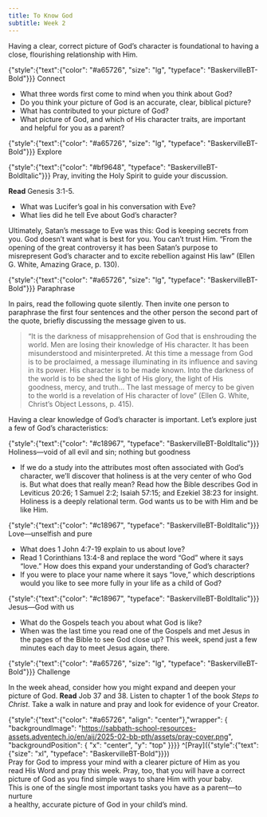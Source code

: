 ```yaml
---
title: To Know God
subtitle: Week 2
---
```


Having a clear, correct picture of God’s character is foundational to having a close, flourishing relationship with Him.

{"style":{"text":{"color": "#a65726", "size": "lg", "typeface": "BaskervilleBT-Bold"}}}
Connect

+ What three words first come to mind when you think about God?
+ Do you think your picture of God is an accurate, clear, biblical picture?
+ What has contributed to your picture of God?
+ What picture of God, and which of His character traits, are important and helpful for you as a parent?

{"style":{"text":{"color": "#a65726", "size": "lg", "typeface": "BaskervilleBT-Bold"}}}
Explore

{"style":{"text":{"color": "#bf9648", "typeface": "BaskervilleBT-BoldItalic"}}}
Pray, inviting the Holy Spirit to guide your discussion.

**Read** Genesis 3:1-5.

+ What was Lucifer’s goal in his conversation with Eve?
+ What lies did he tell Eve about God’s character?

Ultimately, Satan’s message to Eve was this: God is keeping secrets from you. God doesn’t want what is best for you. You can’t trust Him. “From the opening of the great controversy it has been Satan’s purpose to misrepresent God’s character and to excite rebellion against His law” (Ellen G. White, Amazing Grace, p. 130).

{"style":{"text":{"color": "#a65726", "size": "lg", "typeface": "BaskervilleBT-Bold"}}}
Paraphrase

In pairs, read the following quote silently. Then invite one person to paraphrase the first four sentences and the other person the second part of the quote, briefly discussing the message given to us.

> “It is the darkness of misapprehension of God that is enshrouding the world. Men are losing their knowledge of His character. It has been misunderstood and misinterpreted. At this time a message from God is to be proclaimed, a message illuminating in its influence and saving in its power. His character is to be made known. Into the darkness of the world is to be shed the light of His glory, the light of His goodness, mercy, and truth… The last message of mercy to be given to the world is a revelation of His character of love” (Ellen G. White, Christ’s Object Lessons, p. 415).

Having a clear knowledge of God’s character is important. Let’s explore just a few of God’s characteristics:

{"style":{"text":{"color": "#c18967", "typeface": "BaskervilleBT-BoldItalic"}}}
Holiness—void of all evil and sin; nothing but goodness

+ If we do a study into the attributes most often associated with God’s character, we’ll discover that holiness is at the very center of who God is. But what does that really mean? Read how the Bible describes God in Leviticus 20:26; 1 Samuel 2:2; Isaiah 57:15; and Ezekiel 38:23 for insight. Holiness is a deeply relational term. God wants us to be with Him and be like Him.

{"style":{"text":{"color": "#c18967", "typeface": "BaskervilleBT-BoldItalic"}}}
Love—unselfish and pure

+ What does 1 John 4:7-19 explain to us about love?
+ Read 1 Corinthians 13:4-8 and replace the word “God” where it says “love.” How does this expand your understanding of God’s character?
+ If you were to place your name where it says “love,” which descriptions would you like to see more fully in your life as a child of God?

{"style":{"text":{"color": "#c18967", "typeface": "BaskervilleBT-BoldItalic"}}}
Jesus—God with us

+ What do the Gospels teach you about what God is like?
+ When was the last time you read one of the Gospels and met Jesus in the pages of the Bible to see God close up? This week, spend just a few minutes each day to meet Jesus again, there.

{"style":{"text":{"color": "#a65726", "size": "lg", "typeface": "BaskervilleBT-Bold"}}}
Challenge

In the week ahead, consider how you might expand and deepen your picture of God. **Read** Job 37 and 38. Listen to chapter 1 of the book _Steps to Christ_. Take a walk in nature and pray and look for evidence of your Creator.

{"style":{"text":{"color": "#a65726", "align": "center"},"wrapper": { "backgroundImage": "https://sabbath-school-resources-assets.adventech.io/en/aij/2025-02-bb-pth/assets/pray-cover.png", "backgroundPosition": { "x": "center", "y": "top" }}}}
^[Pray]({"style":{"text":{"size": "xl", "typeface": "BaskervilleBT-Bold"}}})\
Pray for God to impress your mind with a clearer picture of Him as you\
read His Word and pray this week. Pray, too, that you will have a correct\
picture of God as you find simple ways to share Him with your baby.\
This is one of the single most important tasks you have as a parent—to nurture\
a healthy, accurate picture of God in your child’s mind.